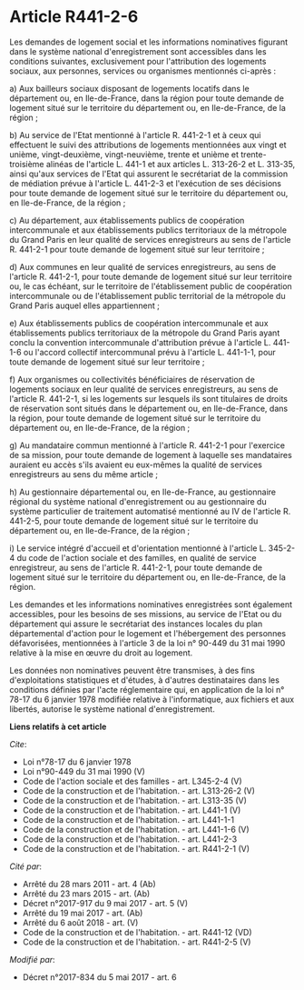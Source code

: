# Article R441-2-6

Les demandes de logement social et les informations nominatives figurant dans le système national d'enregistrement sont
accessibles dans les conditions suivantes, exclusivement pour l'attribution des logements sociaux, aux personnes, services ou
organismes mentionnés ci-après : 

a) Aux bailleurs sociaux disposant de logements locatifs dans le département ou, en Ile-de-France, dans la région pour toute
demande de logement situé sur le territoire du département ou, en Ile-de-France, de la région ; 

b) Au service de l'Etat mentionné à l'article R. 441-2-1 et à ceux qui effectuent le suivi des attributions de logements
mentionnées aux vingt et unième, vingt-deuxième, vingt-neuvième, trente et unième et trente-troisième alinéas de l'article L.
441-1 et aux articles L. 313-26-2 et L. 313-35, ainsi qu'aux services de l'Etat qui assurent le secrétariat de la commission
de médiation prévue à l'article L. 441-2-3 et l'exécution de ses décisions pour toute demande de logement situé sur le
territoire du département ou, en Ile-de-France, de la région ; 

c) Au département, aux établissements publics de coopération intercommunale et aux établissements publics territoriaux de la
métropole du Grand Paris en leur qualité de services enregistreurs au sens de l'article R. 441-2-1 pour toute demande de
logement situé sur leur territoire ; 

d) Aux communes en leur qualité de services enregistreurs, au sens de l'article R. 441-2-1, pour toute demande de logement
situé sur leur territoire ou, le cas échéant, sur le territoire de l'établissement public de coopération intercommunale ou de
l'établissement public territorial de la métropole du Grand Paris auquel elles appartiennent ; 

e) Aux établissements publics de coopération intercommunale et aux établissements publics territoriaux de la métropole du
Grand Paris ayant conclu la convention intercommunale d'attribution prévue à l'article L. 441-1-6 ou l'accord collectif
intercommunal prévu à l'article L. 441-1-1, pour toute demande de logement situé sur leur territoire ; 

f) Aux organismes ou collectivités bénéficiaires de réservation de logements sociaux en leur qualité de services
enregistreurs, au sens de l'article R. 441-2-1, si les logements sur lesquels ils sont titulaires de droits de réservation
sont situés dans le département ou, en Ile-de-France, dans la région, pour toute demande de logement situé sur le territoire
du département ou, en Ile-de-France, de la région ; 

g) Au mandataire commun mentionné à l'article R. 441-2-1 pour l'exercice de sa mission, pour toute demande de logement à
laquelle ses mandataires auraient eu accès s'ils avaient eu eux-mêmes la qualité de services enregistreurs au sens du même
article ; 

h) Au gestionnaire départemental ou, en Ile-de-France, au gestionnaire régional du système national d'enregistrement ou au
gestionnaire du système particulier de traitement automatisé mentionné au IV de l'article R. 441-2-5, pour toute demande de
logement situé sur le territoire du département ou, en Ile-de-France, de la région ; 

i) Le service intégré d'accueil et d'orientation mentionné à l'article L. 345-2-4 du code de l'action sociale et des
familles, en qualité de service enregistreur, au sens de l'article R. 441-2-1, pour toute demande de logement situé sur le
territoire du département ou, en Ile-de-France, de la région. 

Les demandes et les informations nominatives enregistrées sont également accessibles, pour les besoins de ses missions, au
service de l'Etat ou du département qui assure le secrétariat des instances locales du plan départemental d'action pour le
logement et l'hébergement des personnes défavorisées, mentionnées à l'article 3 de la loi n° 90-449 du 31 mai 1990 relative à
la mise en œuvre du droit au logement. 

Les données non nominatives peuvent être transmises, à des fins d'exploitations statistiques et d'études, à d'autres
destinataires dans les conditions définies par l'acte réglementaire qui, en application de la loi n° 78-17 du 6 janvier 1978
modifiée relative à l'informatique, aux fichiers et aux libertés, autorise le système national d'enregistrement.

**Liens relatifs à cet article**

_Cite_:

  - Loi n°78-17 du 6 janvier 1978
  - Loi n°90-449 du 31 mai 1990 (V)
  - Code de l'action sociale et des familles - art. L345-2-4 (V)
  - Code de la construction et de l'habitation. - art. L313-26-2 (V)
  - Code de la construction et de l'habitation. - art. L313-35 (V)
  - Code de la construction et de l'habitation. - art. L441-1 (V)
  - Code de la construction et de l'habitation. - art. L441-1-1
  - Code de la construction et de l'habitation. - art. L441-1-6 (V)
  - Code de la construction et de l'habitation. - art. L441-2-3
  - Code de la construction et de l'habitation. - art. R441-2-1 (V)

_Cité par_:

  - Arrêté du 28 mars 2011 - art. 4 (Ab)
  - Arrêté du 23 mars 2015 - art. (Ab)
  - Décret n°2017-917 du 9 mai 2017 - art. 5 (V)
  - Arrêté du 19 mai 2017 - art. (Ab)
  - Arrêté du 6 août 2018 - art. (V)
  - Code de la construction et de l'habitation. - art. R441-12 (VD)
  - Code de la construction et de l'habitation. - art. R441-2-5 (V)

_Modifié par_:

  - Décret n°2017-834 du 5 mai 2017 - art. 6
